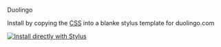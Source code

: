 Duolingo

Install by copying the [CSS](https://github.com/sonofactgnrd/Duolingo-Dark-Mode/blob/main/Duolingo-Dracula-Theme.user.css) into a blanke stylus template for duolingo.com

[![Install directly with Stylus](https://img.shields.io/badge/Install%20directly%20with-Stylus-00adad.svg)](https://github.com/sonofactgnrd/Duolingo-Dark-Mode/blob/main/Duolingo-Dracula-Theme.user.css)

